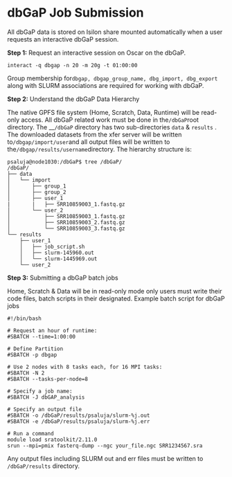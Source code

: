 # dbGaP Job Submission

All dbGaP data is stored on Isilon share mounted automatically when a user requests an interactive dbGaP session. 

**Step 1:** Request an interactive session on Oscar on the dbGaP. 

```text
interact -q dbgap -n 20 -m 20g -t 01:00:00
```

Group membership for`dbgap, dbgap_group_name, dbg_import, dbg_export` along with SLURM associations are required for working with dbGaP. 

**Step 2:** Understand the dbGaP Data Hierarchy

The native GPFS file system \(Home, Scratch, Data, Runtime\) will be read-only access. All dbGaP related work must be done in the`/dbGaP`root directory. The __`/dbGaP` directory has two sub-directories `data` & `results` . The downloaded datasets from the xfer server will be written to`/dbgap/import/user`and all output files will be written to the`/dbgap/results/username`directory. The hierarchy structure is:

```text
psaluja@node1030:/dbGaP$ tree /dbGaP/
/dbGaP/
├── data
│   └── import
│       ├── group_1
│       ├── group_2
│       ├── user_1
|       |   ├── SRR10859003_1.fastq.gz
│       └── user_2
│           ├── SRR10859003_1.fastq.gz
│           ├── SRR10859003_2.fastq.gz
│           └── SRR10859003_3.fastq.gz
└── results
    ├── user_1
    │   ├── job_script.sh
    │   ├── slurm-145960.out
    │   └── slurm-1445969.out
    └── user_2
```

**Step 3:** Submitting a dbGaP batch jobs

Home, Scratch & Data will be in read-only mode only users must write their code files, batch scripts in their designated. Example batch script for dbGaP jobs

```text
#!/bin/bash

# Request an hour of runtime:
#SBATCH --time=1:00:00

# Define Partition 
#SBATCH -p dbgap

# Use 2 nodes with 8 tasks each, for 16 MPI tasks:
#SBATCH -N 2
#SBATCH --tasks-per-node=8

# Specify a job name:
#SBATCH -J dbGAP_analysis

# Specify an output file
#SBATCH -o /dbGaP/results/psaluja/slurm-%j.out
#SBATCH -e /dbGaP/results/psaluja/slurm-%j.err

# Run a command
module load sratoolkit/2.11.0
srun --mpi=pmix fasterq-dump --ngc your_file.ngc SRR1234567.sra
```

Any output files including SLURM out and err files must be written to `/dbGaP/results` directory. 







